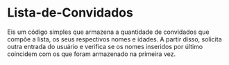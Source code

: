 # Lista-de-Convidados
Eis um código simples que armazena a quantidade de convidados que compõe a lista, os seus respectivos nomes e idades. A partir disso, solicita outra entrada do usuário e verifica se os nomes inseridos por último coincidem com os que foram armazenado na primeira vez.
